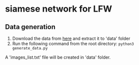 # siamese network for LFW 
## Data generation

1) Download the data from [here](http://vis-www.cs.umass.edu/lfw/lfw.tgz) and extract it to 'data' folder
2) Run the following command from the root directory:
``` python3 generate_data.py ```     

A 'images_list.txt' file will be created in 'data' folder.
